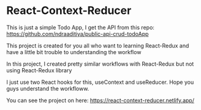 # React-Context-Reducer
This is just a simple Todo App, I get the API from this repo: https://github.com/ndraaditiya/public-api-crud-todoApp

This project is created for you all who want to learning React-Redux and have a little bit trouble to understanding the workflow

In this project, I created pretty similar workflows with React-Redux but not using React-Redux library

I just use two React hooks for this, useContext and useReducer. Hope you guys understand the workfloww.

You can see the project on here: https://react-context-reducer.netlify.app/
